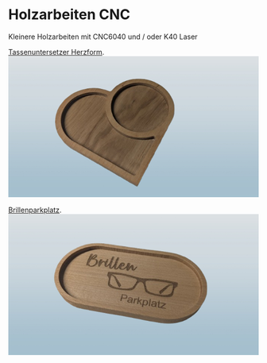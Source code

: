 # Holzarbeiten CNC
 Kleinere Holzarbeiten mit CNC6040 und / oder K40 Laser

 [Tassenuntersetzer Herzform](/Tassenuntersetzer_Herzform/).
 ![Tassenuntersetzer Herzform](/Tassenuntersetzer_Herzform/Tassenuntersetzer_Herzform.png)

 [Brillenparkplatz](/Brillenparkplatz/).
 ![Brillenparkplatz](/Brillenparkplatz/Brillenparkplatz.png)
